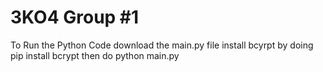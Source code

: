 # 3KO4 Group #1

To Run the Python Code download the main.py file install bcyrpt by doing pip install bcrypt 
then do python main.py 
